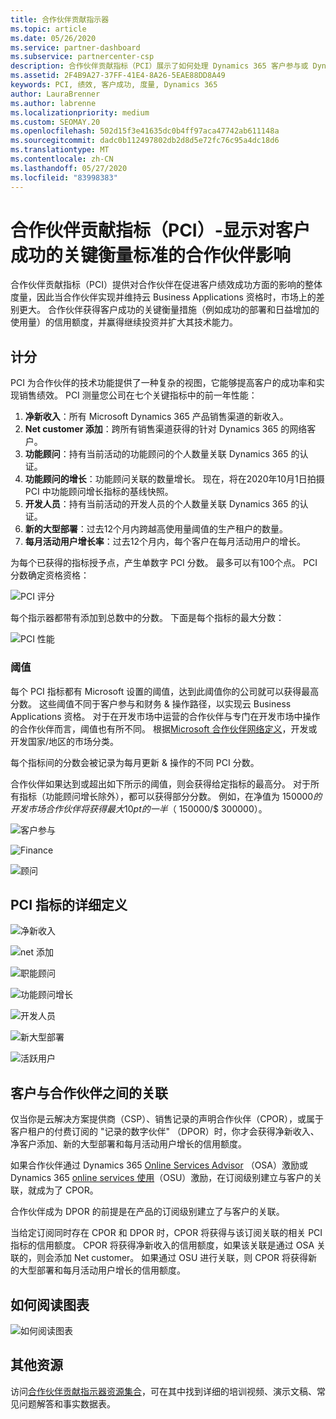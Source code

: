 ```yaml
---
title: 合作伙伴贡献指示器
ms.topic: article
ms.date: 05/26/2020
ms.service: partner-dashboard
ms.subservice: partnercenter-csp
description: 合作伙伴贡献指标（PCI）展示了如何处理 Dynamics 365 客户参与或 Dynamics 365 财务和运营。
ms.assetid: 2F4B9A27-37FF-41E4-8A26-5EAE88DD8A49
keywords: PCI, 绩效, 客户成功, 度量, Dynamics 365
author: LauraBrenner
ms.author: labrenne
ms.localizationpriority: medium
ms.custom: SEOMAY.20
ms.openlocfilehash: 502d15f3e41635dc0b4ff97aca47742ab611148a
ms.sourcegitcommit: dadc0b112497802db2d8d5e72fc76c95a4dc18d6
ms.translationtype: MT
ms.contentlocale: zh-CN
ms.lasthandoff: 05/27/2020
ms.locfileid: "83998383"
---
```

# <a name="partner-contribution-indicators-pci---shows-partner-impact-on-key-measures-of-customer-success"></a>合作伙伴贡献指标（PCI）-显示对客户成功的关键衡量标准的合作伙伴影响

合作伙伴贡献指标（PCI）提供对合作伙伴在促进客户绩效成功方面的影响的整体度量，因此当合作伙伴实现并维持云 Business Applications 资格时，市场上的差别更大。 合作伙伴获得客户成功的关键衡量措施（例如成功的部署和日益增加的使用量）的信用额度，并赢得继续投资并扩大其技术能力。


## <a name="scoring"></a>计分

PCI 为合作伙伴的技术功能提供了一种复杂的视图，它能够提高客户的成功率和实现销售绩效。 PCI 测量您公司在七个关键指标中的前一年性能：

1. **净新收入**：所有 Microsoft Dynamics 365 产品销售渠道的新收入。
2. **Net customer 添加**：跨所有销售渠道获得的针对 Dynamics 365 的网络客户。
3. **功能顾问**：持有当前活动的功能顾问的个人数量关联 Dynamics 365 的认证。 
4. **功能顾问的增长**：功能顾问关联的数量增长。  现在，将在2020年10月1日拍摄 PCI 中功能顾问增长指标的基线快照。  
5. **开发人员**：持有当前活动的开发人员的个人数量关联 Dynamics 365 的认证。
6. **新的大型部署**：过去12个月内跨越高使用量阈值的生产租户的数量。
7. **每月活动用户增长率**：过去12个月内，每个客户在每月活动用户的增长。

为每个已获得的指标授予点，产生单数字 PCI 分数。 最多可以有100个点。 PCI 分数确定资格资格：

![PCI 评分](images/pcinew1.png)

每个指示器都带有添加到总数中的分数。 下面是每个指标的最大分数：

![PCI 性能](images/pci/perfnew.png)

### <a name="thresholds"></a>阈值

每个 PCI 指标都有 Microsoft 设置的阈值，达到此阈值你的公司就可以获得最高分数。 这些阈值不同于客户参与和财务 & 操作路径，以实现云 Business Applications 资格。 对于在开发市场中运营的合作伙伴与专门在开发市场中操作的合作伙伴而言，阈值也有所不同。  根据[Microsoft 合作伙伴网络定义](https://assetsprod.microsoft.com/mpn/mpn-developed-and-developing-countries.pdf)，开发或开发国家/地区的市场分类。

每个指标间的分数会被记录为每月更新 & 操作的不同 PCI 分数。

合作伙伴如果达到或超出如下所示的阈值，则会获得给定指标的最高分。 对于所有指标（功能顾问增长除外），都可以获得部分分数。 例如，在净值为 $150000 的开发市场合作伙伴将获得最大 10 pt 的一半（$ 150000/$ 300000）。 

![客户参与](images/pci/custengagethresh.png)

![Finance](images/pci/table_2.png)

![顾问](images/Table3.PNG) 


## <a name="detailed-definitions-of-pci-metrics"></a>PCI 指标的详细定义

![净新收入](images/pci/netnewrevenue.png)

![net 添加](images/pci/netadds.png)


![职能顾问](images/pci/funcconsult.png)


![功能顾问增长](images/pci/4_Functional_consultant_growth.png)

![开发人员](images/pci/developers.png) 

![新大型部署](images/pci/largedeploy.png) 

![活跃用户](images/pci/activeusers.png)

## <a name="customer-to-partner-association"></a>客户与合作伙伴之间的关联

仅当你是云解决方案提供商（CSP）、销售记录的声明合作伙伴（CPOR），或属于客户租户的付费订阅的 "记录的数字伙伴" （DPOR）时，你才会获得净新收入、净客户添加、新的大型部署和每月活动用户增长的信用额度。

如果合作伙伴通过 Dynamics 365 [Online Services Advisor](https://support.microsoft.com/help/4501560/online-services-advisor-osa-sell-incentives-faq) （OSA）激励或 Dynamics 365 [online services 使用](https://support.microsoft.com/help/4489988/online-services-usage-osu-incentives-faq)（OSU）激励，在订阅级别建立与客户的关联，就成为了 CPOR。

合作伙伴成为 DPOR 的前提是在产品的订阅级别建立了与客户的关联。

当给定订阅同时存在 CPOR 和 DPOR 时，CPOR 将获得与该订阅关联的相关 PCI 指标的信用额度。 CPOR 将获得净新收入的信用额度，如果该关联是通过 OSA 关联的，则会添加 Net customer。 如果通过 OSU 进行关联，则 CPOR 将获得新的大型部署和每月活动用户增长的信用额度。 

## <a name="how-to-read-the-charts"></a>如何阅读图表

![如何阅读图表](images/pci/howto.png)

## <a name="additional-resources"></a>其他资源

访问[合作伙伴贡献指示器资源集合](https://aka.ms/pcilearn)，可在其中找到详细的培训视频、演示文稿、常见问题解答和事实数据表。
